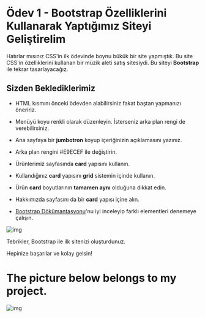 # Ödev 1 - Bootstrap Özelliklerini Kullanarak Yaptığımız Siteyi Geliştirelim

Hatırlar mısınız CSS'in ilk ödevinde boynu bükük bir site yapmıştık. Bu site CSS'in özelliklerini kullanan bir müzik aleti satış sitesiydi. Bu siteyi **Bootstrap** ile tekrar tasarlayacağız.

## Sizden Beklediklerimiz

* HTML kısmını önceki ödevden alabilirsiniz fakat baştan yapmanızı öneririz.

* Menüyü koyu renkli olarak düzenleyin. İsterseniz arka plan rengi de verebilirsiniz.

* Ana sayfaya bir **jumbotron** koyup içeriğinizin açıklamasını yazınız.

* Arka plan rengini #E9ECEF ile değiştirin.

* Ürünlerimiz sayfasında **card** yapısını kullanın.

* Kullandığınız **card** yapısını **grid** sistemin içinde kullanın.

* Ürün **card** boyutlarının **tamamen aynı** olduğuna dikkat edin.

* Hakkımızda sayfasını da bir **card** yapısı içine alın.

* [Bootstrap Dökümantasyonu](https://getbootstrap.com/docs/4.5/getting-started/introduction/)'nu iyi inceleyip farklı elementleri denemeye çalışın.

![img](https://github.com/Kodluyoruz/taskforce/blob/bootstrap/bootstrap/odev1/figures/bootstrap.gif?raw=true)

Tebrikler, Bootstrap ile ilk sitenizi oluşturdunuz.

Hepinize başarılar ve kolay gelsin!

# The picture below belongs to my project.

![img](images/Project-Image.gif)
